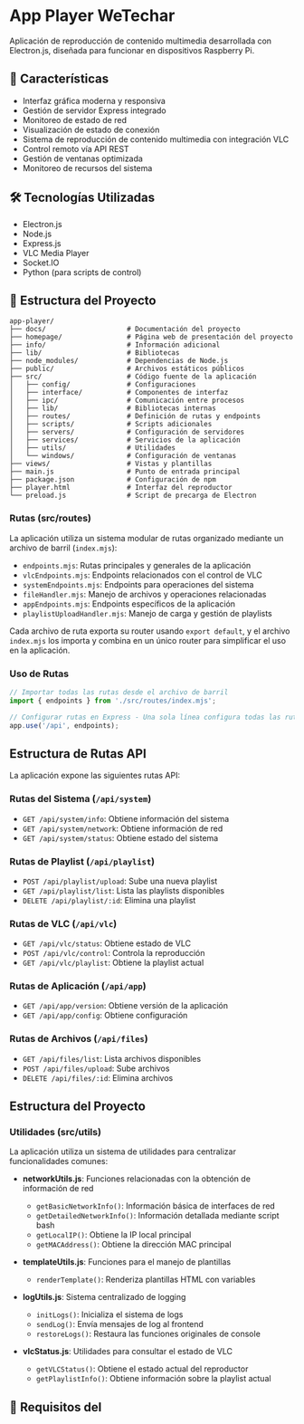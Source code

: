 # App Player WeTechar

Aplicación de reproducción de contenido multimedia desarrollada con Electron.js, diseñada para funcionar en dispositivos Raspberry Pi.

## 🚀 Características

- Interfaz gráfica moderna y responsiva
- Gestión de servidor Express integrado
- Monitoreo de estado de red
- Visualización de estado de conexión
- Sistema de reproducción de contenido multimedia con integración VLC
- Control remoto vía API REST
- Gestión de ventanas optimizada
- Monitoreo de recursos del sistema

## 🛠️ Tecnologías Utilizadas

- Electron.js
- Node.js
- Express.js
- VLC Media Player
- Socket.IO
- Python (para scripts de control)

## 📁 Estructura del Proyecto

```
app-player/
├── docs/                    # Documentación del proyecto
├── homepage/                # Página web de presentación del proyecto
├── info/                    # Información adicional
├── lib/                     # Bibliotecas
├── node_modules/            # Dependencias de Node.js
├── public/                  # Archivos estáticos públicos
├── src/                     # Código fuente de la aplicación
│   ├── config/              # Configuraciones
│   ├── interface/           # Componentes de interfaz
│   ├── ipc/                 # Comunicación entre procesos
│   ├── lib/                 # Bibliotecas internas
│   ├── routes/              # Definición de rutas y endpoints
│   ├── scripts/             # Scripts adicionales
│   ├── servers/             # Configuración de servidores
│   ├── services/            # Servicios de la aplicación
│   ├── utils/               # Utilidades
│   └── windows/             # Configuración de ventanas
├── views/                   # Vistas y plantillas
├── main.js                  # Punto de entrada principal
├── package.json             # Configuración de npm
├── player.html              # Interfaz del reproductor
└── preload.js               # Script de precarga de Electron
```

### Rutas (src/routes)
La aplicación utiliza un sistema modular de rutas organizado mediante un archivo de barril (`index.mjs`):

- `endpoints.mjs`: Rutas principales y generales de la aplicación
- `vlcEndpoints.mjs`: Endpoints relacionados con el control de VLC
- `systemEndpoints.mjs`: Endpoints para operaciones del sistema
- `fileHandler.mjs`: Manejo de archivos y operaciones relacionadas
- `appEndpoints.mjs`: Endpoints específicos de la aplicación
- `playlistUploadHandler.mjs`: Manejo de carga y gestión de playlists

Cada archivo de ruta exporta su router usando `export default`, y el archivo `index.mjs` los importa y combina en un único router para simplificar el uso en la aplicación.

### Uso de Rutas

```javascript
// Importar todas las rutas desde el archivo de barril
import { endpoints } from './src/routes/index.mjs';

// Configurar rutas en Express - Una sola línea configura todas las rutas
app.use('/api', endpoints);
```

## Estructura de Rutas API

La aplicación expone las siguientes rutas API:

### Rutas del Sistema (`/api/system`)
- `GET /api/system/info`: Obtiene información del sistema
- `GET /api/system/network`: Obtiene información de red
- `GET /api/system/status`: Obtiene estado del sistema

### Rutas de Playlist (`/api/playlist`)
- `POST /api/playlist/upload`: Sube una nueva playlist
- `GET /api/playlist/list`: Lista las playlists disponibles
- `DELETE /api/playlist/:id`: Elimina una playlist

### Rutas de VLC (`/api/vlc`)
- `GET /api/vlc/status`: Obtiene estado de VLC
- `POST /api/vlc/control`: Controla la reproducción
- `GET /api/vlc/playlist`: Obtiene la playlist actual

### Rutas de Aplicación (`/api/app`)
- `GET /api/app/version`: Obtiene versión de la aplicación
- `GET /api/app/config`: Obtiene configuración

### Rutas de Archivos (`/api/files`)
- `GET /api/files/list`: Lista archivos disponibles
- `POST /api/files/upload`: Sube archivos
- `DELETE /api/files/:id`: Elimina archivos

## Estructura del Proyecto

### Utilidades (src/utils)
La aplicación utiliza un sistema de utilidades para centralizar funcionalidades comunes:

- **networkUtils.js**: Funciones relacionadas con la obtención de información de red
  - `getBasicNetworkInfo()`: Información básica de interfaces de red
  - `getDetailedNetworkInfo()`: Información detallada mediante script bash
  - `getLocalIP()`: Obtiene la IP local principal
  - `getMACAddress()`: Obtiene la dirección MAC principal

- **templateUtils.js**: Funciones para el manejo de plantillas
  - `renderTemplate()`: Renderiza plantillas HTML con variables

- **logUtils.js**: Sistema centralizado de logging
  - `initLogs()`: Inicializa el sistema de logs
  - `sendLog()`: Envía mensajes de log al frontend
  - `restoreLogs()`: Restaura las funciones originales de console

- **vlcStatus.js**: Utilidades para consultar el estado de VLC
  - `getVLCStatus()`: Obtiene el estado actual del reproductor
  - `getPlaylistInfo()`: Obtiene información sobre la playlist actual

## 🔧 Requisitos del